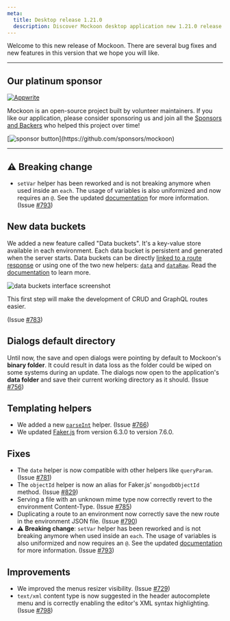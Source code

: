 ```yaml
---
meta:
  title: Desktop release 1.21.0
  description: Discover Mockoon desktop application new 1.21.0 release with persisting data buckets, UI improvements and many bug fixes
---
```


Welcome to this new release of Mockoon. There are several bug fixes and new features in this version that we hope you will like.

---

## Our platinum sponsor

[![Appwrite](https://mockoon.com/images/sponsors/appwrite.png)](https://appwrite.io/)

Mockoon is an open-source project built by volunteer maintainers. If you like our application, please consider sponsoring us and join all the [Sponsors and Backers](https://github.com/mockoon/mockoon/blob/main/backers.md) who helped this project over time!

[![sponsor button](https://mockoon.com/images/sponsor-btn-250.png?)](https://github.com/sponsors/mockoon)

---

## ⚠️ Breaking change

- `setVar` helper has been reworked and is not breaking anymore when used inside an `each`. The usage of variables is also uniformized and now requires an `@`. See the updated [documentation](https://mockoon.com/docs/latest/templating/mockoon-helpers/#setvar) for more information. (Issue [#793](https://github.com/mockoon/mockoon/issues/793))

## New data buckets

We added a new feature called "Data buckets". It's a key-value store available in each environment. Each data bucket is persistent and generated when the server starts. Data buckets can be directly [linked to a route response](https://mockoon.com/docs/latest/data-buckets/using-data-buckets/#referencing-in-a-route-response) or using one of the two new helpers: [`data`](https://mockoon.com/docs/latest/templating/mockoon-helpers/#data) and [`dataRaw`](https://mockoon.com/docs/latest/templating/mockoon-helpers/#dataraw).
Read the [documentation](https://mockoon.com/docs/latest/data-buckets/overview/) to learn more.

![data buckets interface screenshot](/images/releases/desktop/1.21.0/data-buckets.png)

This first step will make the development of CRUD and GraphQL routes easier.

(Issue [#783](https://github.com/mockoon/mockoon/issues/783))

## Dialogs default directory

Until now, the save and open dialogs were pointing by default to Mockoon's **binary folder**. It could result in data loss as the folder could be wiped on some systems during an update. The dialogs now open to the application's **data folder** and save their current working directory as it should. (Issue [#756](https://github.com/mockoon/mockoon/issues/756))

## Templating helpers

- We added a new [`parseInt`](https://mockoon.com/docs/latest/templating/mockoon-helpers/#parseint) helper. (Issue [#766](https://github.com/mockoon/mockoon/issues/766))
- We updated [Faker.js](https://fakerjs.dev/) from version 6.3.0 to version 7.6.0.

## Fixes

- The `date` helper is now compatible with other helpers like `queryParam`. (Issue [#781](https://github.com/mockoon/mockoon/pull/781))
- The `objectId` helper is now an alias for Faker.js' `mongodbObjectId` method. (Issue [#829](https://github.com/mockoon/mockoon/issues/829))
- Serving a file with an unknown mime type now correctly revert to the environment Content-Type. (Issue [#785](https://github.com/mockoon/mockoon/issues/785))
- Duplicating a route to an environment now correctly save the new route in the environment JSON file. (Issue [#790](https://github.com/mockoon/mockoon/issues/790))
- **⚠️ Breaking change**: `setVar` helper has been reworked and is not breaking anymore when used inside an `each`. The usage of variables is also uniformized and now requires an `@`. See the updated [documentation](https://mockoon.com/docs/latest/templating/mockoon-helpers/#setvar) for more information. (Issue [#793](https://github.com/mockoon/mockoon/issues/793))

## Improvements

- We improved the menus resizer visibility. (Issue [#729](https://github.com/mockoon/mockoon/issues/729))
- `text/xml` content type is now suggested in the header autocomplete menu and is correctly enabling the editor's XML syntax highlighting. (Issue [#798](https://github.com/mockoon/mockoon/issues/798))
